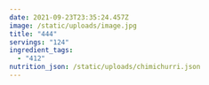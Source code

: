 ```yaml
---
date: 2021-09-23T23:35:24.457Z
image: /static/uploads/image.jpg
title: "444"
servings: "124"
ingredient_tags:
  - "412"
nutrition_json: /static/uploads/chimichurri.json
---
```

